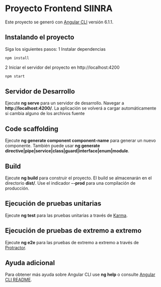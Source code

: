 # Proyecto Frontend SIINRA

Este proyecto se generó con [Angular CLI](https://github.com/angular/angular-cli) versión 6.1.1.

## Instalando el proyecto

Siga los siguientes pasos:
1 Instalar dependencias

```bash
npm install
```

2 Iniciar el servidor del proyecto en http://localhost:4200

```bash
npm start
```

## Servidor de Desarrollo

Ejecute **ng serve** para un servidor de desarrollo. Navegar a **http://localhost:4200/**. La aplicación se volverá a cargar automáticamente si cambia alguno de los archivos fuente

## Code scaffolding

Ejecute **ng generate component component-name** para generar un nuevo componente. También puede usar **ng generate directive|pipe|service|class|guard|interface|enum|module**.

## Build

Ejecute **ng build** para construir el proyecto. El build se almacenarán en el directorio **dist/**. Use el indicador **--prod** para una compilación de producción.

## Ejecución de pruebas unitarias

Ejecute **ng test** para las pruebas unitarias a través de [Karma](https://karma-runner.github.io).

## Ejecución de pruebas de extremo a extremo

Ejecute **ng e2e** para las pruebas de extremo a extremo a través de [Protractor](http://www.protractortest.org/).

## Ayuda adicional

Para obtener más ayuda sobre Angular CLI use **ng help** o consulte [Angular CLI README](https://github.com/angular/angular-cli/blob/master/README.md).
